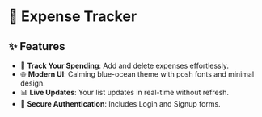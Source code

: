# 🌊  Expense Tracker

## ✨ Features
- 💸 **Track Your Spending**: Add and delete expenses effortlessly.
- 🌐 **Modern UI**: Calming blue-ocean theme with posh fonts and minimal design.
- 📊 **Live Updates**: Your list updates in real-time without refresh.
- 📝 **Secure Authentication**: Includes Login and Signup forms.
